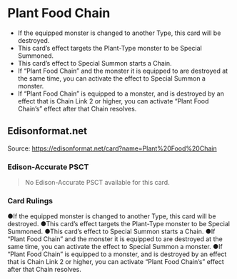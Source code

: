 # Plant Food Chain

*   If the equipped monster is changed to another Type, this card will be destroyed.
*   This card’s effect targets the Plant-Type monster to be Special Summoned.
*   This card’s effect to Special Summon starts a Chain.
*   If “Plant Food Chain” and the monster it is equipped to are destroyed at the same time, you can activate the effect to Special Summon a monster.
*   If “Plant Food Chain” is equipped to a monster, and is destroyed by an effect that is Chain Link 2 or higher, you can activate “Plant Food Chain’s” effect after that Chain resolves.

## Edisonformat.net

Source: https://edisonformat.net/card?name=Plant%20Food%20Chain

### Edison-Accurate PSCT

> No Edison-Accurate PSCT available for this card.

### Card Rulings

●If the equipped monster is changed to another Type, this card will be destroyed.
●This card’s effect targets the Plant-Type monster to be Special Summoned.
●This card’s effect to Special Summon starts a Chain.
●If “Plant Food Chain” and the monster it is equipped to are destroyed at the same time, you can activate the effect to Special Summon a monster.
●If “Plant Food Chain” is equipped to a monster, and is destroyed by an effect that is Chain Link 2 or higher, you can activate “Plant Food Chain’s” effect after that Chain resolves.
            